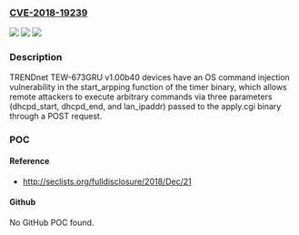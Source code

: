 ### [CVE-2018-19239](https://cve.mitre.org/cgi-bin/cvename.cgi?name=CVE-2018-19239)
![](https://img.shields.io/static/v1?label=Product&message=n%2Fa&color=blue)
![](https://img.shields.io/static/v1?label=Version&message=n%2Fa&color=blue)
![](https://img.shields.io/static/v1?label=Vulnerability&message=n%2Fa&color=brighgreen)

### Description

TRENDnet TEW-673GRU v1.00b40 devices have an OS command injection vulnerability in the start_arpping function of the timer binary, which allows remote attackers to execute arbitrary commands via three parameters (dhcpd_start, dhcpd_end, and lan_ipaddr) passed to the apply.cgi binary through a POST request.

### POC

#### Reference
- http://seclists.org/fulldisclosure/2018/Dec/21

#### Github
No GitHub POC found.

